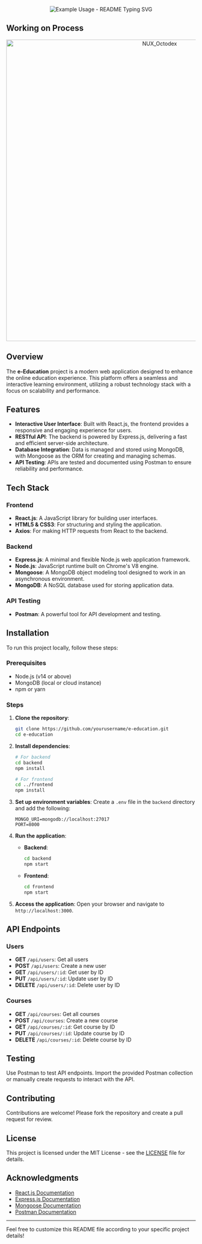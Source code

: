 <p align="center">
  <img src="https://readme-typing-svg.demolab.com/?lines=e-Education+Project;&font=Fira%20Code&center=true&width=500&height=50&duration=3500&pause=100" alt="Example Usage - README Typing SVG">
</p>


## Working on Process


<div align="center"><img src="https://repository-images.githubusercontent.com/462900780/0a10af70-6cbf-46df-9071-0ff586a3b1d6" width="800" alt="NUX_Octodex"></div>

## Overview

The **e-Education** project is a modern web application designed to enhance the online education experience. This platform offers a seamless and interactive learning environment, utilizing a robust technology stack with a focus on scalability and performance.

## Features

- **Interactive User Interface**: Built with React.js, the frontend provides a responsive and engaging experience for users.
- **RESTful API**: The backend is powered by Express.js, delivering a fast and efficient server-side architecture.
- **Database Integration**: Data is managed and stored using MongoDB, with Mongoose as the ORM for creating and managing schemas.
- **API Testing**: APIs are tested and documented using Postman to ensure reliability and performance.

## Tech Stack

### Frontend
- **React.js**: A JavaScript library for building user interfaces.
- **HTML5 & CSS3**: For structuring and styling the application.
- **Axios**: For making HTTP requests from React to the backend.

### Backend
- **Express.js**: A minimal and flexible Node.js web application framework.
- **Node.js**: JavaScript runtime built on Chrome's V8 engine.
- **Mongoose**: A MongoDB object modeling tool designed to work in an asynchronous environment.
- **MongoDB**: A NoSQL database used for storing application data.

### API Testing
- **Postman**: A powerful tool for API development and testing.

## Installation

To run this project locally, follow these steps:

### Prerequisites
- Node.js (v14 or above)
- MongoDB (local or cloud instance)
- npm or yarn

### Steps

1. **Clone the repository**:
   ```bash
   git clone https://github.com/yourusername/e-education.git
   cd e-education
   ```

2. **Install dependencies**:
   ```bash
   # For backend
   cd backend
   npm install

   # For frontend
   cd ../frontend
   npm install
   ```

3. **Set up environment variables**:
   Create a `.env` file in the `backend` directory and add the following:
   ```env
   MONGO_URI=mongodb://localhost:27017
   PORT=8000
   ```

4. **Run the application**:

   - **Backend**:
     ```bash
     cd backend
     npm start
     ```

   - **Frontend**:
     ```bash
     cd frontend
     npm start
     ```

5. **Access the application**:
   Open your browser and navigate to `http://localhost:3000`.

## API Endpoints

### Users
- **GET** `/api/users`: Get all users
- **POST** `/api/users`: Create a new user
- **GET** `/api/users/:id`: Get user by ID
- **PUT** `/api/users/:id`: Update user by ID
- **DELETE** `/api/users/:id`: Delete user by ID

### Courses
- **GET** `/api/courses`: Get all courses
- **POST** `/api/courses`: Create a new course
- **GET** `/api/courses/:id`: Get course by ID
- **PUT** `/api/courses/:id`: Update course by ID
- **DELETE** `/api/courses/:id`: Delete course by ID

## Testing

Use Postman to test API endpoints. Import the provided Postman collection or manually create requests to interact with the API.

## Contributing

Contributions are welcome! Please fork the repository and create a pull request for review.

## License

This project is licensed under the MIT License - see the [LICENSE](LICENSE) file for details.

## Acknowledgments

- [React.js Documentation](https://reactjs.org/docs/getting-started.html)
- [Express.js Documentation](https://expressjs.com/)
- [Mongoose Documentation](https://mongoosejs.com/)
- [Postman Documentation](https://learning.postman.com/)

---

Feel free to customize this README file according to your specific project details!
